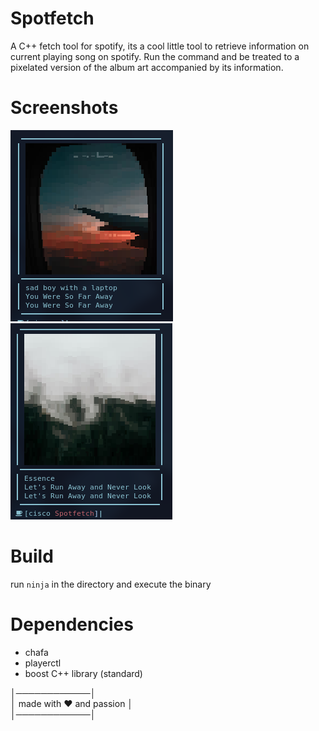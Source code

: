 # Spotfetch
A C++ fetch tool for spotify, its a cool little tool to retrieve information on current playing song on spotify. Run the command and be treated to a pixelated version of the album art accompanied by its information.

# Screenshots
![alt text](https://github.com/xfcisco/spotfetch/blob/main/shots/pic1.png)
![alt text](https://github.com/xfcisco/spotfetch/blob/main/shots/pic2.png)

# Build
run `ninja` in the directory and execute the binary

# Dependencies
 - chafa
 - playerctl
 - boost C++ library (standard)

│────────────│\
│  made with ❤️ and passion  │\
│────────────│
